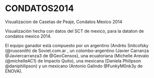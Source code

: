 CONDATOS2014
============

Visualizacion de Casetas de Peaje, Condatos Mexico 2014

Visualización hecha con datos del SCT de mexico, para la dataton de condatos mexico 2014.

El equipo ganador está compuesto por un argentino (Andrés  Snitcofsky  (@rusosnith) de Soviet.com.ar ,
un colombo-argentino (Javier Carranza @Javiercarranza3  de @GeoCensos), 
una ecuatoriana (Michelle Arevalo (@michelleAC1) de Impacto Quito),
una mexicana (Daniela Philipson @daniphilipson) y un mexicano (Antonio  Galindo @FunkyM0nk3y de ENOVA).

